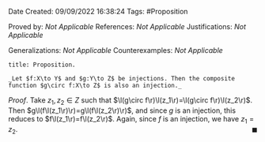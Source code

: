 <div class="topSpace"></div>

Date Created: 09/09/2022 16:38:24
Tags: #Proposition

Proved by: _Not Applicable_
References: _Not Applicable_
Justifications: _Not Applicable_

Generalizations: _Not Applicable_
Counterexamples: _Not Applicable_

``` ad-Proposition
title: Proposition.

_Let $f:X\to Y$ and $g:Y\to Z$ be injections. Then the composite function $g\circ f:X\to Z$ is also an injection._

```

_Proof_. Take $z_1,z_2\in Z$ such that $\l(g\circ f\r)\l(z_1\r)=\l(g\circ f\r)\l(z_2\r)$. Then $g\l(f\l(z_1\r)\r)=g\l(f\l(z_2\r)\r)$, and since $g$ is an injection, this reduces to $f\l(z_1\r)=f\l(z_2\r)$. Again, since $f$ is an injection, we have $z_1=z_2$.<span style="float:right;">$\blacksquare$</span>
